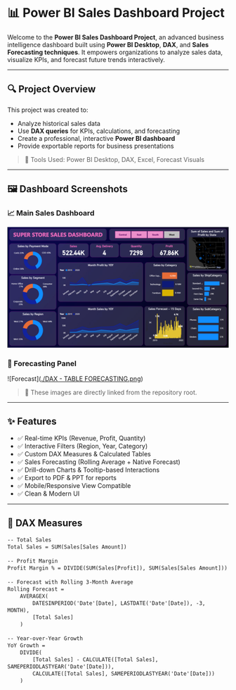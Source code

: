 # 📊 Power BI Sales Dashboard Project

Welcome to the **Power BI Sales Dashboard Project**, an advanced business intelligence dashboard built using **Power BI Desktop**, **DAX**, and **Sales Forecasting techniques**. It empowers organizations to analyze sales data, visualize KPIs, and forecast future trends interactively.

---

## 🔍 Project Overview

This project was created to:

- Analyze historical sales data  
- Use **DAX queries** for KPIs, calculations, and forecasting  
- Create a professional, interactive **Power BI dashboard**  
- Provide exportable reports for business presentations  

> 📌 Tools Used: Power BI Desktop, DAX, Excel, Forecast Visuals

---

## 🖼️ Dashboard Screenshots

### 📈 Main Sales Dashboard

![Main Dashboard](./SUPERSTORE.png)

### 🔮 Forecasting Panel

![Forecast]([./DAX - TABLE FORECASTING.png](https://github.com/tushar07-debug/Sales-Dashboard-POWERBI/blob/main/DAX%20-%20TABLE%20FORECASTING.png))



> 📌 These images are directly linked from the repository root.

---

## ✨ Features

- ✅ Real-time KPIs (Revenue, Profit, Quantity)
- ✅ Interactive Filters (Region, Year, Category)
- ✅ Custom DAX Measures & Calculated Tables
- ✅ Sales Forecasting (Rolling Average + Native Forecast)
- ✅ Drill-down Charts & Tooltip-based Interactions
- ✅ Export to PDF & PPT for reports
- ✅ Mobile/Responsive View Compatible
- ✅ Clean & Modern UI

---

## 🧠 DAX Measures

```dax
-- Total Sales
Total Sales = SUM(Sales[Sales Amount])

-- Profit Margin
Profit Margin % = DIVIDE(SUM(Sales[Profit]), SUM(Sales[Sales Amount]))

-- Forecast with Rolling 3-Month Average
Rolling Forecast = 
    AVERAGEX(
        DATESINPERIOD('Date'[Date], LASTDATE('Date'[Date]), -3, MONTH),
        [Total Sales]
    )

-- Year-over-Year Growth
YoY Growth = 
    DIVIDE(
        [Total Sales] - CALCULATE([Total Sales], SAMEPERIODLASTYEAR('Date'[Date])),
        CALCULATE([Total Sales], SAMEPERIODLASTYEAR('Date'[Date]))
    )
